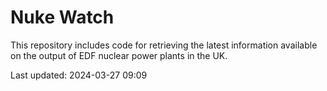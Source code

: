 # Nuke Watch

This repository includes code for retrieving the latest information available on the output of EDF nuclear power plants in the UK.

Last updated: 2024-03-27 09:09